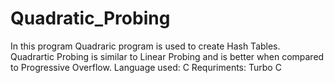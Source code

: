 # Quadratic_Probing
In this program Quadraric program is used to create Hash Tables.
Quadrartic Probing is similar to Linear Probing and is better when compared to Progressive Overflow.
Language used:
C
Requriments:
Turbo C
